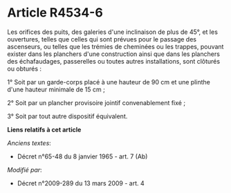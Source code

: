 # Article R4534-6

Les orifices des puits, des galeries d'une inclinaison de plus de 45°, et les ouvertures, telles que celles qui sont prévues
pour le passage des ascenseurs, ou telles que les trémies de cheminées ou les trappes, pouvant exister dans les planchers
d'une construction ainsi que dans les planchers des échafaudages, passerelles ou toutes autres installations, sont clôturés
ou obturés : 

1° Soit par un garde-corps placé à une hauteur de 90 cm et une plinthe d'une hauteur minimale de 15 cm ; 

2° Soit par un plancher provisoire jointif convenablement fixé ; 

3° Soit par tout autre dispositif équivalent.

**Liens relatifs à cet article**

_Anciens textes_:

  - Décret n°65-48 du 8 janvier 1965 - art. 7 (Ab)

_Modifié par_:

  - Décret n°2009-289 du 13 mars 2009 - art. 4
